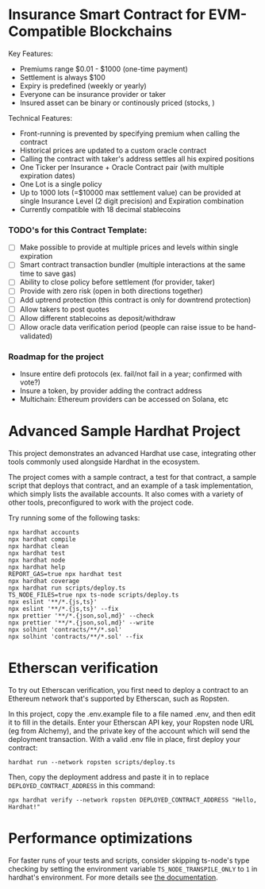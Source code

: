 # Insurance Smart Contract for EVM-Compatible Blockchains

Key Features:

- Premiums range $0.01 - $1000 (one-time payment)
- Settlement is always $100
- Expiry is predefined (weekly or yearly)
- Everyone can be insurance provider or taker
- Insured asset can be binary or continously priced (stocks, )

Technical Features:

- Front-running is prevented by specifying premium when calling the contract
- Historical prices are updated to a custom oracle contract
- Calling the contract with taker's address settles all his expired positions
- One Ticker per Insurance + Oracle Contract pair (with multiple expiration dates)
- One Lot is a single policy
- Up to 1000 lots (=$10000 max settlement value) can be provided at single Insurance Level (2 digit precision) and Expiration combination
- Currently compatible with 18 decimal stablecoins

### TODO's for this Contract Template:

- [ ] Make possible to provide at multiple prices and levels within single expiration
- [ ] Smart contract transaction bundler (multiple interactions at the same time to save gas)
- [ ] Ability to close policy before settlement (for provider, taker)
- [ ] Provide with zero risk (open in both directions together)
- [ ] Add uptrend protection (this contract is only for downtrend protection)
- [ ] Allow takers to post quotes
- [ ] Allow different stablecoins as deposit/withdraw
- [ ] Allow oracle data verification period (people can raise issue to be hand-validated)

### Roadmap for the project

- Insure entire defi protocols (ex. fail/not fail in a year; confirmed with vote?)
- Insure a token, by provider adding the contract address
- Multichain: Ethereum providers can be accessed on Solana, etc

# Advanced Sample Hardhat Project

This project demonstrates an advanced Hardhat use case, integrating other tools commonly used alongside Hardhat in the ecosystem.

The project comes with a sample contract, a test for that contract, a sample script that deploys that contract, and an example of a task implementation, which simply lists the available accounts. It also comes with a variety of other tools, preconfigured to work with the project code.

Try running some of the following tasks:

```shell
npx hardhat accounts
npx hardhat compile
npx hardhat clean
npx hardhat test
npx hardhat node
npx hardhat help
REPORT_GAS=true npx hardhat test
npx hardhat coverage
npx hardhat run scripts/deploy.ts
TS_NODE_FILES=true npx ts-node scripts/deploy.ts
npx eslint '**/*.{js,ts}'
npx eslint '**/*.{js,ts}' --fix
npx prettier '**/*.{json,sol,md}' --check
npx prettier '**/*.{json,sol,md}' --write
npx solhint 'contracts/**/*.sol'
npx solhint 'contracts/**/*.sol' --fix
```

# Etherscan verification

To try out Etherscan verification, you first need to deploy a contract to an Ethereum network that's supported by Etherscan, such as Ropsten.

In this project, copy the .env.example file to a file named .env, and then edit it to fill in the details. Enter your Etherscan API key, your Ropsten node URL (eg from Alchemy), and the private key of the account which will send the deployment transaction. With a valid .env file in place, first deploy your contract:

```shell
hardhat run --network ropsten scripts/deploy.ts
```

Then, copy the deployment address and paste it in to replace `DEPLOYED_CONTRACT_ADDRESS` in this command:

```shell
npx hardhat verify --network ropsten DEPLOYED_CONTRACT_ADDRESS "Hello, Hardhat!"
```

# Performance optimizations

For faster runs of your tests and scripts, consider skipping ts-node's type checking by setting the environment variable `TS_NODE_TRANSPILE_ONLY` to `1` in hardhat's environment. For more details see [the documentation](https://hardhat.org/guides/typescript.html#performance-optimizations).
